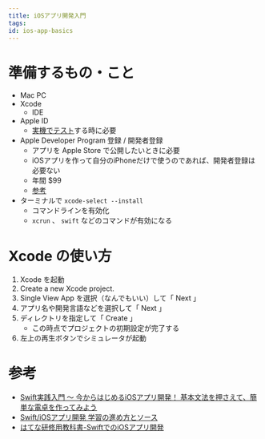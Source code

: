 ```yaml
---
title: iOSアプリ開発入門
tags:
id: ios-app-basics
---
```


# 準備するもの・こと

- Mac PC
- Xcode
    - IDE
- Apple ID
    - [実機でテスト](https://i-app-tec.com/ios/device-test.html)する時に必要
- Apple Developer Program 登録 / 開発者登録
    - アプリを Apple Store で公開したいときに必要
    - iOSアプリを作って自分のiPhoneだけで使うのであれば、開発者登録は必要ない
    - 年間 $99
    - [参考](https://i-app-tec.com/ios/developer-registration.html)
- ターミナルで `xcode-select --install`
    - コマンドラインを有効化
    - `xcrun` 、 `swift` などのコマンドが有効になる

# Xcode の使い方

1. Xcode を起動
2. Create a new Xcode project.
3. Single View App を選択（なんでもいい）して「 Next 」
4. アプリ名や開発言語などを選択して「 Next 」
5. ディレクトリを指定して「 Create 」
    - この時点でプロジェクトの初期設定が完了する
6. 左上の再生ボタンでシミュレータが起動

# 参考

- [Swift実践入門 〜 今からはじめるiOSアプリ開発！ 基本文法を押さえて、簡単な電卓を作ってみよう](https://employment.en-japan.com/engineerhub/entry/2017/05/25/110000)
- [Swift/iOSアプリ開発 学習の進め方とソース](https://qiita.com/y-some/items/200db9ac37150effc8ed)
- [はてな研修用教科書-SwiftでのiOSアプリ開発](https://github.com/hatena/Hatena-Textbook/blob/master/swift-development-apps.md)
